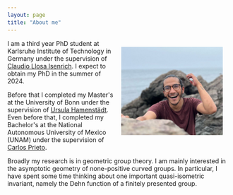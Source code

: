 ```yaml
---
layout: page
title: "About me"
---   
```

<img align="right" width="230" height="200" style="margin:16px;" src="f6ee6879-272f-43c2-82c9-09abacb6e5eb.jpeg">

I am a third year PhD student at Karlsruhe Institute of Technology in Germany under the supervision of [Claudio Llosa Isenrich](https://www.math.kit.edu/user/llosa/index.html). I expect to obtain my PhD in the summer of 2024. 

Before that I completed my Master's at the University of Bonn under the supervision of [Ursula Hamenstädt](https://www.math.uni-bonn.de/people/ursula/). Even before that, I completed my Bachelor's at the National Autonomous University of Mexico (UNAM) under the supervision of [Carlos Prieto](https://paginas.matem.unam.mx/cprieto/). 

Broadly my research is in geometric group theory. I am mainly interested in the asymptotic geometry of none-positive curved groups. In particular, I have spent some time thinking about one important quasi-isometric invariant, namely the Dehn function of a finitely presented group.
